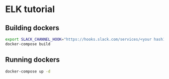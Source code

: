 # ELK tutorial
## Building dockers

```bash
export SLACK_CHANNEL_HOOK="https://hooks.slack.com/services/<your hash1>/<your hash2>/<your hash3>"
docker-compose build
```

## Running dockers

```bash
docker-compose up -d
```